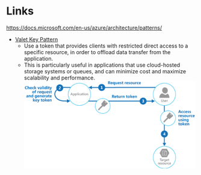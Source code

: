 # Links
https://docs.microsoft.com/en-us/azure/architecture/patterns/

+ [Valet Key Pattern](https://docs.microsoft.com/en-us/azure/architecture/patterns/valet-key)  
  + Use a token that provides clients with restricted direct access to a specific resource, in order to offload data transfer from the application.
  + This is particularly useful in applications that use cloud-hosted storage systems or queues, and can minimize cost and maximize scalability and performance.  
  ![Valet Key Pattern](https://github.com/SunnyOswal/prep/blob/master/images//Valet-key-design-pattern.PNG)
